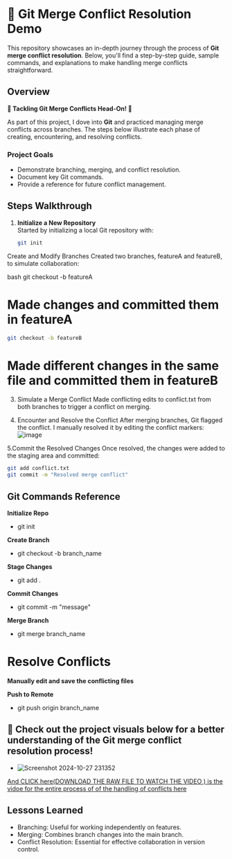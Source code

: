 # 🚀 Git Merge Conflict Resolution Demo

This repository showcases an in-depth journey through the process of **Git merge conflict resolution**. Below, you'll find a step-by-step guide, sample commands, and explanations to make handling merge conflicts straightforward. 

## Overview

**🎯 Tackling Git Merge Conflicts Head-On! 🎯**

As part of this project, I dove into **Git** and practiced managing merge conflicts across branches. The steps below illustrate each phase of creating, encountering, and resolving conflicts.

### Project Goals

- Demonstrate branching, merging, and conflict resolution.
- Document key Git commands.
- Provide a reference for future conflict management.

## Steps Walkthrough

1. **Initialize a New Repository**  
   Started by initializing a local Git repository with:
   ```bash
   git init

Create and Modify Branches
Created two branches, featureA and featureB, to simulate collaboration:

bash
git checkout -b featureA
# Made changes and committed them in featureA
```bash
git checkout -b featureB
```
# Made different changes in the same file and committed them in featureB

3. Simulate a Merge Conflict
Made conflicting edits to conflict.txt from both branches to trigger a conflict on merging.

4. Encounter and Resolve the Conflict
After merging branches, Git flagged the conflict. I manually resolved it by editing the conflict markers:
![image](https://github.com/user-attachments/assets/b5247ba4-a30f-4eb1-9ced-026a9606dbf3)


5.Commit the Resolved Changes
Once resolved, the changes were added to the staging area and committed:

```bash
git add conflict.txt
git commit -m "Resolved merge conflict"
```



## Git Commands Reference

**Initialize Repo**
- git init

**Create Branch**
- git checkout -b branch_name

**Stage Changes**
- git add .

**Commit Changes**
- git commit -m "message"

**Merge Branch**
- git merge branch_name

# Resolve Conflicts
 **Manually edit and save the conflicting files**

**Push to Remote**
- git push origin branch_name

## 👀 Check out the project visuals below for a better understanding of the Git merge conflict resolution process!
 -  ![Screenshot 2024-10-27 231352](https://github.com/user-attachments/assets/0f3311e0-2920-41a9-ae40-c40534fe6265)
  
 [And CLICK here(DOWNLOAD THE RAW FILE TO WATCH THE VIDEO ) is the vidoe for the entire process of of the handling of conflicts here ](https://github.com/Rjesh2006/-__Git_Merge_Conflict_Resolution_Demo/blob/main/git-bash-conflict-s-handling_bg.mp4)

## Lessons Learned
-  Branching: Useful for working independently on features.
-   Merging: Combines branch changes into the main branch.
-   Conflict Resolution: Essential for effective collaboration in version control.


